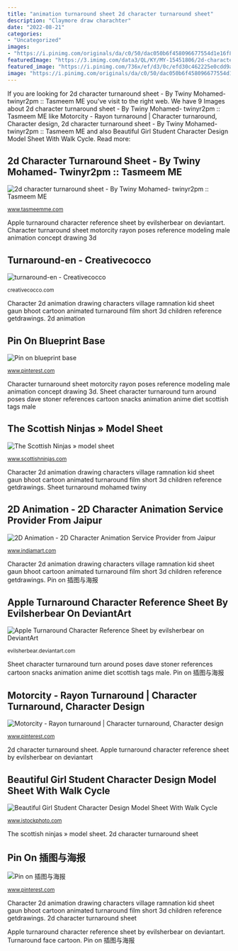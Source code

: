 ```yaml
---
title: "animation turnaround sheet 2d character turnaround sheet"
description: "Claymore draw charachter"
date: "2022-08-21"
categories:
- "Uncategorized"
images:
- "https://i.pinimg.com/originals/da/c0/50/dac050b6f458096677554d1e16f8ee80.png"
featuredImage: "https://3.imimg.com/data3/QL/KY/MY-15451806/2d-character-animation-500x500.png"
featured_image: "https://i.pinimg.com/736x/ef/d3/0c/efd30c462225e0cdd9aac10cfb2e747a--croquis-cg.jpg"
image: "https://i.pinimg.com/originals/da/c0/50/dac050b6f458096677554d1e16f8ee80.png"
---
```


If you are looking for 2d character turnaround sheet - By Twiny Mohamed- twinyr2pm :: Tasmeem ME you've visit to the right web. We have 9 Images about 2d character turnaround sheet - By Twiny Mohamed- twinyr2pm :: Tasmeem ME like Motorcity - Rayon turnaround | Character turnaround, Character design, 2d character turnaround sheet - By Twiny Mohamed- twinyr2pm :: Tasmeem ME and also Beautiful Girl Student Character Design Model Sheet With Walk Cycle. Read more:

## 2d Character Turnaround Sheet - By Twiny Mohamed- Twinyr2pm :: Tasmeem ME

![2d character turnaround sheet - By Twiny Mohamed- twinyr2pm :: Tasmeem ME](https://s3.amazonaws.com/tasmeemme.project.mi.thumbnails/resize_805x9000/922/487922.jpg "2d character turnaround sheet")

<small>www.tasmeemme.com</small>

Apple turnaround character reference sheet by evilsherbear on deviantart. Character turnaround sheet motorcity rayon poses reference modeling male animation concept drawing 3d

## Turnaround-en - Creativecocco

![turnaround-en - Creativecocco](http://creativecocco.com/wp-content/uploads/2018/11/monnalisa_face_turnaround_jungle.jpg "Pin on blueprint base")

<small>creativecocco.com</small>

Character 2d animation drawing characters village ramnation kid sheet gaun bhoot cartoon animated turnaround film short 3d children reference getdrawings. 2d animation

## Pin On Blueprint Base

![Pin on blueprint base](https://i.pinimg.com/736x/ef/d3/0c/efd30c462225e0cdd9aac10cfb2e747a--croquis-cg.jpg "Apple turnaround character reference sheet by evilsherbear on deviantart")

<small>www.pinterest.com</small>

Character turnaround sheet motorcity rayon poses reference modeling male animation concept drawing 3d. Sheet character turnaround turn around poses dave stoner references cartoon snacks animation anime diet scottish tags male

## The Scottish Ninjas » Model Sheet

![The Scottish Ninjas » model sheet](http://www.scottishninjas.com/wp-content/uploads/2010/01/DaveTurnAround.jpg "Apple turnaround character reference sheet by evilsherbear on deviantart")

<small>www.scottishninjas.com</small>

Character 2d animation drawing characters village ramnation kid sheet gaun bhoot cartoon animated turnaround film short 3d children reference getdrawings. Sheet turnaround mohamed twiny

## 2D Animation - 2D Character Animation Service Provider From Jaipur

![2D Animation - 2D Character Animation Service Provider from Jaipur](https://3.imimg.com/data3/QL/KY/MY-15451806/2d-character-animation-500x500.png "Turnaround evilsherbear")

<small>www.indiamart.com</small>

Character 2d animation drawing characters village ramnation kid sheet gaun bhoot cartoon animated turnaround film short 3d children reference getdrawings. Pin on 插图与海报

## Apple Turnaround Character Reference Sheet By Evilsherbear On DeviantArt

![Apple Turnaround Character Reference Sheet by evilsherbear on DeviantArt](https://orig00.deviantart.net/094d/f/2011/343/f/a/facb4672dcbd0f329566827554dd5001-d4ilf0n.jpg "Claymore draw charachter")

<small>evilsherbear.deviantart.com</small>

Sheet character turnaround turn around poses dave stoner references cartoon snacks animation anime diet scottish tags male. Pin on 插图与海报

## Motorcity - Rayon Turnaround | Character Turnaround, Character Design

![Motorcity - Rayon turnaround | Character turnaround, Character design](https://i.pinimg.com/originals/da/c0/50/dac050b6f458096677554d1e16f8ee80.png "Beautiful girl student character design model sheet with walk cycle")

<small>www.pinterest.com</small>

2d character turnaround sheet. Apple turnaround character reference sheet by evilsherbear on deviantart

## Beautiful Girl Student Character Design Model Sheet With Walk Cycle

![Beautiful Girl Student Character Design Model Sheet With Walk Cycle](https://media.istockphoto.com/vectors/beautiful-girl-student-character-design-model-sheet-with-walk-cycle-vector-id1258128764 "Turnaround face cartoon")

<small>www.istockphoto.com</small>

The scottish ninjas » model sheet. 2d character turnaround sheet

## Pin On 插图与海报

![Pin on 插图与海报](https://i.pinimg.com/736x/53/58/ed/5358edb754927ae79a93b15d191627ad--character-sheet-character-ideas.jpg "Sheet turnaround mohamed twiny")

<small>www.pinterest.com</small>

Character 2d animation drawing characters village ramnation kid sheet gaun bhoot cartoon animated turnaround film short 3d children reference getdrawings. 2d character turnaround sheet

Apple turnaround character reference sheet by evilsherbear on deviantart. Turnaround face cartoon. Pin on 插图与海报
